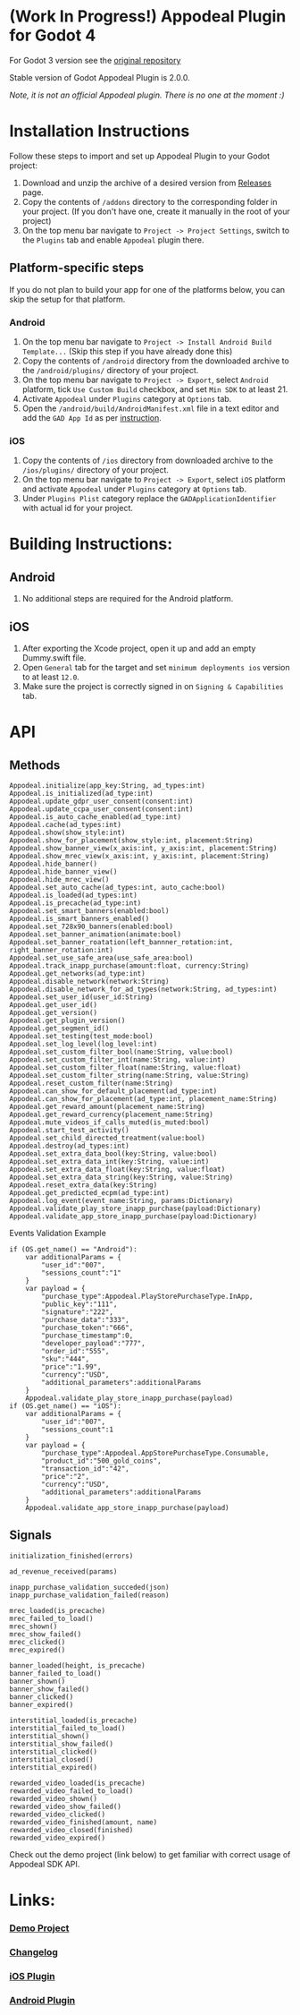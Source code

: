 # (Work In Progress!) Appodeal Plugin for Godot 4
For Godot 3 version see the [original repository](https://github.com/DmitriiFeshchenko/godot-appodeal-editor-plugin)

Stable version of Godot Appodeal Plugin is 2.0.0.

*Note, it is not an official Appodeal plugin. There is no one at the moment :)*

# Installation Instructions

Follow these steps to import and set up Appodeal Plugin to your Godot project:

1. Download and unzip the archive of a desired version from
[Releases](https://github.com/DmitriiFeshchenko/godot-appodeal-editor-plugin/releases) page.
2. Copy the contents of `/addons` directory to the corresponding folder in your project. (If you don't have one,
create it manually in the root of your project)
3. On the top menu bar navigate to `Project -> Project Settings`, switch to the `Plugins` tab and
enable `Appodeal` plugin there.

## Platform-specific steps

If you do not plan to build your app for one of the platforms below, you can skip the setup for that platform.

### Android

1. On the top menu bar navigate to `Project -> Install Android Build Template...`
(Skip this step if you have already done this)
2. Copy the contents of `/android` directory from the downloaded archive to
the `/android/plugins/` directory of your project.
3. On the top menu bar navigate to `Project -> Export`, select `Android` platform,
tick `Use Custom Build` checkbox, and set `Min SDK` to at least 21.
4. Activate `Appodeal` under `Plugins` category at `Options` tab.
5. Open the `/android/build/AndroidManifest.xml` file in a text editor and add
the `GAD App Id` as per [instruction](https://docs.appodeal.com/android/get-started#configure-admob-meta-data).

### iOS

1. Copy the contents of `/ios` directory from downloaded archive to the `/ios/plugins/` directory of your project.
2. On the top menu bar navigate to `Project -> Export`, select `iOS` platform and
activate `Appodeal` under `Plugins` category at `Options` tab.
3. Under `Plugins Plist` category replace the `GADApplicationIdentifier` with actual id for your project.

# Building Instructions:

## Android

1. No additional steps are required for the Android platform.

## iOS

1. After exporting the Xcode project, open it up and add an empty Dummy.swift file.
2. Open `General` tab for the target and set `minimum deployments ios` version to at least `12.0`.
3. Make sure the project is correctly signed in on `Signing & Capabilities` tab.

# API

## Methods

```gdscript
Appodeal.initialize(app_key:String, ad_types:int)
Appodeal.is_initialized(ad_type:int)
Appodeal.update_gdpr_user_consent(consent:int)
Appodeal.update_ccpa_user_consent(consent:int)
Appodeal.is_auto_cache_enabled(ad_type:int)
Appodeal.cache(ad_types:int)
Appodeal.show(show_style:int)
Appodeal.show_for_placement(show_style:int, placement:String)
Appodeal.show_banner_view(x_axis:int, y_axis:int, placement:String)
Appodeal.show_mrec_view(x_axis:int, y_axis:int, placement:String)
Appodeal.hide_banner()
Appodeal.hide_banner_view()
Appodeal.hide_mrec_view()
Appodeal.set_auto_cache(ad_types:int, auto_cache:bool)
Appodeal.is_loaded(ad_types:int)
Appodeal.is_precache(ad_type:int)
Appodeal.set_smart_banners(enabled:bool)
Appodeal.is_smart_banners_enabled()
Appodeal.set_728x90_banners(enabled:bool)
Appodeal.set_banner_animation(animate:bool)
Appodeal.set_banner_roatation(left_bannner_rotation:int, right_banner_rotation:int)
Appodeal.set_use_safe_area(use_safe_area:bool)
Appodeal.track_inapp_purchase(amount:float, currency:String)
Appodeal.get_networks(ad_type:int)
Appodeal.disable_network(network:String)
Appodeal.disable_network_for_ad_types(network:String, ad_types:int)
Appodeal.set_user_id(user_id:String)
Appodeal.get_user_id()
Appodeal.get_version()
Appodeal.get_plugin_version()
Appodeal.get_segment_id()
Appodeal.set_testing(test_mode:bool)
Appodeal.set_log_level(log_level:int)
Appodeal.set_custom_filter_bool(name:String, value:bool)
Appodeal.set_custom_filter_int(name:String, value:int)
Appodeal.set_custom_filter_float(name:String, value:float)
Appodeal.set_custom_filter_string(name:String, value:String)
Appodeal.reset_custom_filter(name:String)
Appodeal.can_show_for_default_placement(ad_type:int)
Appodeal.can_show_for_placement(ad_type:int, placement_name:String)
Appodeal.get_reward_amount(placement_name:String)
Appodeal.get_reward_currency(placement_name:String)
Appodeal.mute_videos_if_calls_muted(is_muted:bool)
Appodeal.start_test_activity()
Appodeal.set_child_directed_treatment(value:bool)
Appodeal.destroy(ad_types:int)
Appodeal.set_extra_data_bool(key:String, value:bool)
Appodeal.set_extra_data_int(key:String, value:int)
Appodeal.set_extra_data_float(key:String, value:float)
Appodeal.set_extra_data_string(key:String, value:String)
Appodeal.reset_extra_data(key:String)
Appodeal.get_predicted_ecpm(ad_type:int)
Appodeal.log_event(event_name:String, params:Dictionary)
Appodeal.validate_play_store_inapp_purchase(payload:Dictionary)
Appodeal.validate_app_store_inapp_purchase(payload:Dictionary)
```

Events Validation Example

```gdscript
if (OS.get_name() == "Android"):
    var additionalParams = {
        "user_id":"007",
        "sessions_count":"1"
    }
    var payload = {
        "purchase_type":Appodeal.PlayStorePurchaseType.InApp,
        "public_key":"111",
        "signature":"222",
        "purchase_data":"333",
        "purchase_token":"666",
        "purchase_timestamp":0,
        "developer_payload":"777",
        "order_id":"555",
        "sku":"444",
        "price":"1.99",
        "currency":"USD",
        "additional_parameters":additionalParams
    }
    Appodeal.validate_play_store_inapp_purchase(payload)
if (OS.get_name() == "iOS"):
    var additionalParams = {
        "user_id":"007",
        "sessions_count":1
    }
    var payload = {
        "purchase_type":Appodeal.AppStorePurchaseType.Consumable,
        "product_id":"500_gold_coins",
        "transaction_id":"42",
        "price":"2",
        "currency":"USD",
        "additional_parameters":additionalParams
    }
    Appodeal.validate_app_store_inapp_purchase(payload)
```

## Signals

```gdscript
initialization_finished(errors)

ad_revenue_received(params)

inapp_purchase_validation_succeded(json)
inapp_purchase_validation_failed(reason)

mrec_loaded(is_precache)
mrec_failed_to_load()
mrec_shown()
mrec_show_failed()
mrec_clicked()
mrec_expired()

banner_loaded(height, is_precache)
banner_failed_to_load()
banner_shown()
banner_show_failed()
banner_clicked()
banner_expired()

interstitial_loaded(is_precache)
interstitial_failed_to_load()
interstitial_shown()
interstitial_show_failed()
interstitial_clicked()
interstitial_closed()
interstitial_expired()

rewarded_video_loaded(is_precache)
rewarded_video_failed_to_load()
rewarded_video_shown()
rewarded_video_show_failed()
rewarded_video_clicked()
rewarded_video_finished(amount, name)
rewarded_video_closed(finished)
rewarded_video_expired()
```

Check out the demo project (link below) to get familiar with correct usage of Appodeal SDK API.

# Links:

### [Demo Project](https://github.com/virtualplaynl/godot-4-appodeal-demo-project)

### [Changelog](CHANGELOG.md)

### [iOS Plugin](https://github.com/virtualplaynl/godot-4-appodeal-ios-plugin)

### [Android Plugin](https://github.com/virtualplaynl/godot-4-appodeal-android-plugin)
